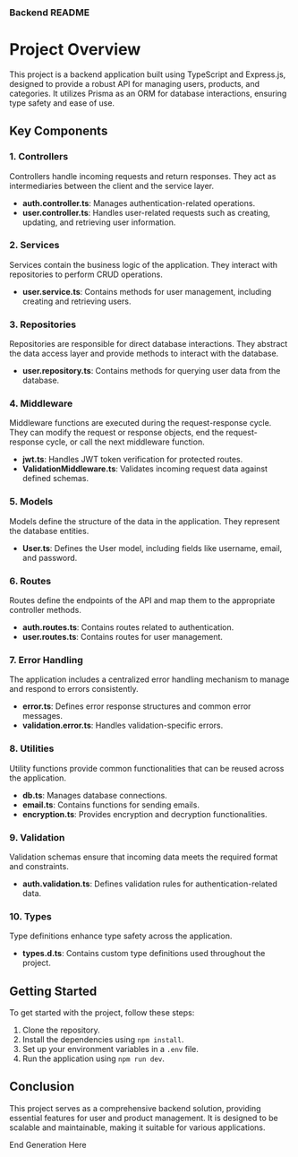 ### **Backend README**

# Project Overview

This project is a backend application built using TypeScript and Express.js, designed to provide a robust API for managing users, products, and categories. It utilizes Prisma as an ORM for database interactions, ensuring type safety and ease of use.

## Key Components

### 1. **Controllers**

Controllers handle incoming requests and return responses. They act as intermediaries between the client and the service layer.

- **auth.controller.ts**: Manages authentication-related operations.
- **user.controller.ts**: Handles user-related requests such as creating, updating, and retrieving user information.

### 2. **Services**

Services contain the business logic of the application. They interact with repositories to perform CRUD operations.

- **user.service.ts**: Contains methods for user management, including creating and retrieving users.

### 3. **Repositories**

Repositories are responsible for direct database interactions. They abstract the data access layer and provide methods to interact with the database.

- **user.repository.ts**: Contains methods for querying user data from the database.

### 4. **Middleware**

Middleware functions are executed during the request-response cycle. They can modify the request or response objects, end the request-response cycle, or call the next middleware function.

- **jwt.ts**: Handles JWT token verification for protected routes.
- **ValidationMiddleware.ts**: Validates incoming request data against defined schemas.

### 5. **Models**

Models define the structure of the data in the application. They represent the database entities.

- **User.ts**: Defines the User model, including fields like username, email, and password.

### 6. **Routes**

Routes define the endpoints of the API and map them to the appropriate controller methods.

- **auth.routes.ts**: Contains routes related to authentication.
- **user.routes.ts**: Contains routes for user management.

### 7. **Error Handling**

The application includes a centralized error handling mechanism to manage and respond to errors consistently.

- **error.ts**: Defines error response structures and common error messages.
- **validation.error.ts**: Handles validation-specific errors.

### 8. **Utilities**

Utility functions provide common functionalities that can be reused across the application.

- **db.ts**: Manages database connections.
- **email.ts**: Contains functions for sending emails.
- **encryption.ts**: Provides encryption and decryption functionalities.

### 9. **Validation**

Validation schemas ensure that incoming data meets the required format and constraints.

- **auth.validation.ts**: Defines validation rules for authentication-related data.

### 10. **Types**

Type definitions enhance type safety across the application.

- **types.d.ts**: Contains custom type definitions used throughout the project.

## Getting Started

To get started with the project, follow these steps:

1. Clone the repository.
2. Install the dependencies using `npm install`.
3. Set up your environment variables in a `.env` file.
4. Run the application using `npm run dev`.

## Conclusion

This project serves as a comprehensive backend solution, providing essential features for user and product management. It is designed to be scalable and maintainable, making it suitable for various applications.

End Generation Here
